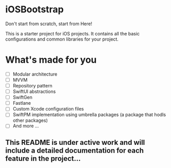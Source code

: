 # iOSBootstrap

Don't start from scratch, start from Here! 

This is a starter project for iOS projects. It contains all the basic configurations and common libraries for your project.

# What's made for you

- [ ] Modular architecture
- [ ] MVVM
- [ ] Repository pattern
- [ ] SwiftUI abstractions
- [ ] SwiftGen
- [ ] Fastlane
- [ ] Custom Xcode configuration files
- [ ] SwiftPM implementation using umbrella packages (a package that hodls other packages)
- [ ] And more ...

## This README is under active work and will include a detailed documentation for each feature in the project...
